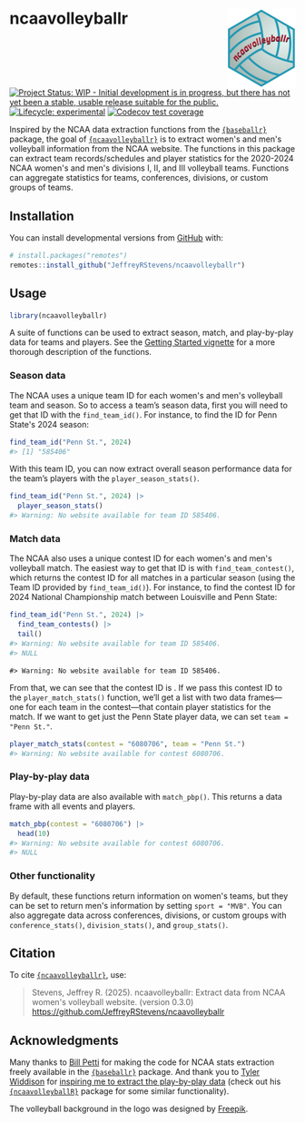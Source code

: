 
<!-- README.md is generated from README.Rmd. Please edit that file -->

# ncaavolleyballr <a href="https://jeffreyrstevens.github.io/ncaavolleyballr/"><img src="man/figures/logo.png" align="right" height="139" alt="ncaavolleyballr website" /></a>

<!-- badges: start -->

[![Project Status: WIP - Initial development is in progress, but there
has not yet been a stable, usable release suitable for the
public.](https://www.repostatus.org/badges/latest/wip.svg)](https://www.repostatus.org/#wip)
[![Lifecycle:
experimental](https://img.shields.io/badge/lifecycle-experimental-orange.svg)](https://lifecycle.r-lib.org/articles/stages.html#experimental)
[![Codecov test
coverage](https://codecov.io/gh/JeffreyRStevens/ncaavolleyballr/graph/badge.svg)](https://app.codecov.io/gh/JeffreyRStevens/ncaavolleyballr)
<!-- badges: end -->

Inspired by the NCAA data extraction functions from the
[`{baseballr}`](https://billpetti.github.io/baseballr/) package, the
goal of
[`{ncaavolleyballr}`](https://jeffreyrstevens.github.io/ncaavolleyballr/)
is to extract women's and men's volleyball information from the NCAA
website. The functions in this package can extract team
records/schedules and player statistics for the 2020-2024 NCAA women's
and men's divisions I, II, and III volleyball teams. Functions can
aggregate statistics for teams, conferences, divisions, or custom groups
of teams.

## Installation

You can install developmental versions from
[GitHub](https://github.com/) with:

``` r
# install.packages("remotes")
remotes::install_github("JeffreyRStevens/ncaavolleyballr")
```

## Usage

``` r
library(ncaavolleyballr)
```

A suite of functions can be used to extract season, match, and
play-by-play data for teams and players. See the [Getting Started
vignette](https://jeffreyrstevens.github.io/ncaavolleyballr/articles/ncaavolleyballr.html)
for a more thorough description of the functions.

### Season data

The NCAA uses a unique team ID for each women's and men's volleyball
team and season. So to access a team’s season data, first you will need
to get that ID with the `find_team_id()`. For instance, to find the ID
for Penn State's 2024 season:

``` r
find_team_id("Penn St.", 2024)
#> [1] "585406"
```

With this team ID, you can now extract overall season performance data
for the team’s players with the `player_season_stats()`.

``` r
find_team_id("Penn St.", 2024) |> 
  player_season_stats()
#> Warning: No website available for team ID 585406.
```

### Match data

The NCAA also uses a unique contest ID for each women's and men's
volleyball match. The easiest way to get that ID is with
`find_team_contest()`, which returns the contest ID for all matches in a
particular season (using the Team ID provided by `find_team_id()`). For
instance, to find the contest ID for 2024 National Championship match
between Louisville and Penn State:

``` r
find_team_id("Penn St.", 2024) |> 
  find_team_contests() |> 
  tail()
#> Warning: No website available for team ID 585406.
#> NULL
```

    #> Warning: No website available for team ID 585406.

From that, we can see that the contest ID is . If we pass this contest
ID to the `player_match_stats()` function, we’ll get a list with two
data frames—one for each team in the contest—that contain player
statistics for the match. If we want to get just the Penn State player
data, we can set `team = "Penn St."`.

``` r
player_match_stats(contest = "6080706", team = "Penn St.")
#> Warning: No website available for contest 6080706.
```

### Play-by-play data

Play-by-play data are also available with `match_pbp()`. This returns a
data frame with all events and players.

``` r
match_pbp(contest = "6080706") |> 
  head(10)
#> Warning: No website available for contest 6080706.
#> NULL
```

### Other functionality

By default, these functions return information on women's teams, but
they can be set to return men's information by setting `sport = "MVB"`.
You can also aggregate data across conferences, divisions, or custom
groups with `conference_stats()`, `division_stats()`, and
`group_stats()`.

## Citation

To cite
[`{ncaavolleyballr}`](https://jeffreyrstevens.github.io/ncaavolleyballr/),
use:

> Stevens, Jeffrey R. (2025). ncaavolleyballr: Extract data from NCAA
> women's volleyball website. (version 0.3.0)
> <https://github.com/JeffreyRStevens/ncaavolleyballr>

## Acknowledgments

Many thanks to [Bill Petti](https://github.com/BillPetti) for making the
code for NCAA stats extraction freely available in the
[`{baseballr}`](https://billpetti.github.io/baseballr/) package. And
thank you to [Tyler Widdison](https://github.com/widbuntu) for
[inspiring me to extract the play-by-play
data](https://github.com/JeffreyRStevens/ncaavolleyballr/issues/1)
(check out his
[`{ncaavolleyballR}`](https://github.com/tyler-widdison/ncaavolleyballR)
package for some similar functionality).

The volleyball background in the logo was designed by
[Freepik](https://www.freepik.com/free-vector/volleyball-grey-gradient_59539214.htm).
